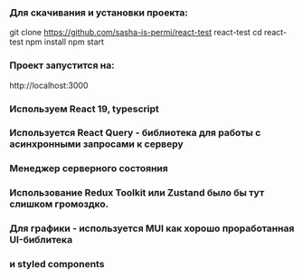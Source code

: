 ### Для скачивания и установки проекта:
git clone https://github.com/sasha-is-permi/react-test  react-test
cd react-test
npm install
npm start

### Проект запустится на:

http://localhost:3000


### Используем React 19, typescript
### Используется React Query - библиотека для работы с асинхронными запросами к серверу
### Менеджер серверного состояния
### Использование Redux Toolkit или Zustand было бы тут слишком громоздко.
### Для графики - используется MUI как хорошо проработанная UI-библитека 
### и styled components


